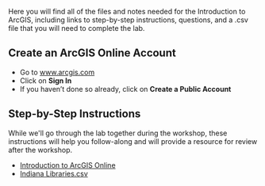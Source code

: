 Here you will find all of the files and notes needed for the Introduction to ArcGIS, including links to step-by-step instructions, questions, and a .csv file that you will need to complete the lab.

## Create an ArcGIS Online Account
- Go to www.arcgis.com
- Click on **Sign In**
- If you haven’t done so already, click on **Create a Public Account**

## Step-by-Step Instructions
While we'll go through the lab together during the workshop, these instructions will help you follow-along and will provide a resource for review after the workshop.
- [Introduction to ArcGIS Online](https://docs.google.com/document/d/1oaY3KghD7GOIYVEXuz0ujFtLcNtdkkC2xsz6PhaDX-k/edit?usp=sharing)
- [Indiana Libraries.csv](https://drive.google.com/file/d/13hGxeXW2N5oW_OcHqd5vhs3UENSGLQet/view?usp=sharing)
